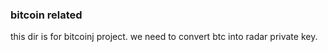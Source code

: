 ﻿### bitcoin related
  this dir is for bitcoinj project.
  we need to convert btc into radar private key.

  

